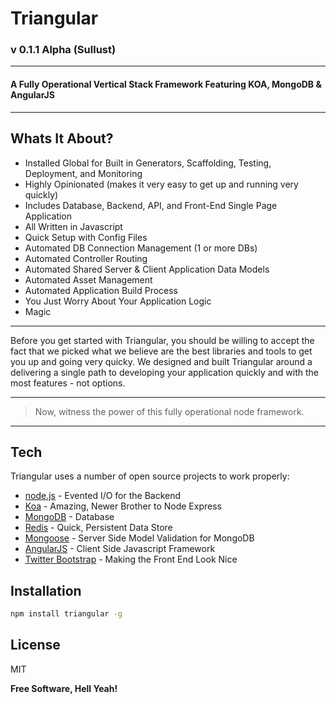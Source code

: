 Triangular
=========

### v 0.1.1 Alpha (Sullust)

---

#### A Fully Operational Vertical Stack Framework Featuring KOA, MongoDB & AngularJS

---

## Whats It About?

  - Installed Global for Built in Generators, Scaffolding, Testing, Deployment, and Monitoring
  - Highly Opinionated (makes it very easy to get up and running very quickly)
  - Includes Database, Backend, API, and Front-End Single Page Application
  - All Written in Javascript
  - Quick Setup with Config Files
  - Automated DB Connection Management (1 or more DBs)
  - Automated Controller Routing
  - Automated Shared Server & Client Application Data Models
  - Automated Asset Management
  - Automated Application Build Process
  - You Just Worry About Your Application Logic
  - Magic
---

Before you get started with Triangular, you should be willing to accept the fact that we picked what we believe are the best libraries and tools to get you up and going very quicky. We designed and built Triangular around a delivering a single path to developing your application quickly and with the most features - not options.

---

> Now, witness the power of this fully operational node framework.

---

Tech
-----------

Triangular uses a number of open source projects to work properly:

* [node.js] - Evented I/O for the Backend
* [Koa] - Amazing, Newer Brother to Node Express
* [MongoDB] - Database
* [Redis] - Quick, Persistent Data Store
* [Mongoose] - Server Side Model Validation for MongoDB
* [AngularJS] - Client Side Javascript Framework
* [Twitter Bootstrap] - Making the Front End Look Nice


Installation
--------------

```sh
npm install triangular -g
```

License
----

MIT


**Free Software, Hell Yeah!**

[koa]:http://koajs.com/
[@tdbrian]:http://twitter.com/tdbrian
[mongodb]:http://www.mongodb.org/
[redis]:http://redis.io/
[Mongoose]:http://mongoosejs.com/
[node.js]:http://nodejs.org
[Twitter Bootstrap]:http://twitter.github.com/bootstrap/
[AngularJS]:https://angularjs.org/
[jQuery]:http://jquery.com
